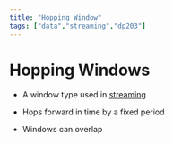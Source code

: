 ```yaml
---
title: "Hopping Window"
tags: ["data","streaming","dp203"]
---
```


# Hopping Windows

- A window type used in [streaming][streaming]

- Hops forward in time by a fixed period

- Windows can overlap

[streaming]: ./azure_stream_analytics.md
